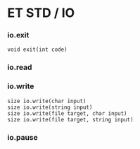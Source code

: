 # ET STD / IO

### io.exit

```
void exit(int code)
```

### io.read

### io.write

```
size io.write(char input)
size io.write(string input)
size io.write(file target, char input)
size io.write(file target, string input)
```

### io.pause

